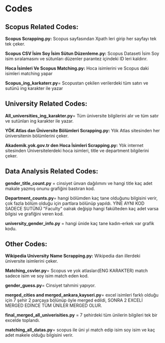 # Codes

## Scopus Related Codes:

**Scopus Scrapping.py:** Scopus sayfasından Xpath leri girip her sayfayı tek tek çeker.

**Scopus CSV İsim Soy İsim Sütun Düzenleme.py:** Scopus Dataseti İsim Soy isim sıralamasını ve sütunları düzenler parantez içindeki ID leri kaldırır.

**Hoca İsimleri Ve Scopus Matching.py:** Hoca isimlerini ve Scopus daki isimleri matching yapar

**Scopus_ing_karkaterr.py**= Scopustan çekilen verilerdeki tüm satırı ve sutünü ing karakter ile yazar 


## University Related Codes:
**All_universities_ing_karakter.py**= Tüm üniversite bilgilerini alır ve tüm satır ve sutünları ing karakter ile yazar.

**YÖK Atlas dan Üniversite Bölümleri Scrapping.py:** Yök Atlas sitesinden her üniversitenin bölümlerini çeker.

**Akademik.yok.gov.tr den Hoca İsimleri Scrapping.py:** Yök internet sitesinden Üniversitelerdeki hoca isimleri, title ve department bilgilerini çeker.

## Data Analysis Related Codes:

**gender_title_count.py** = cinsiyet ünvan dağılımını ve hangi title kaç adet makale yazmış onunu grafiğini bastıran kod.

**Department_counts.py**= hangi bölümden kaç tane olduğunu bilgisini verir, çok fazla bölüm olduğu için partlara bölünüp yapıldı. YİNE AYNI KOD SADECE SUTÜNÜ "Faculty" oalrak değişip hangi fakülteden kaç adet varsa bilgisi ve grafiğini veren kod.

**university_gender_info.py**  = hangi ünide kaç tane kadın-erkek var grafik kodu.



## Other Codes:

**Wikipedia University Name Scrapping.py:** Wikipedia dan illerdeki üniversite isimlerini çeker.

**Matching_csvler.py**= Scopus ve yok atlasları(ENG KARAKTER) match sadece isim ve soy isim match eden kod.

**gender_guess.py**= Cinsiyet tahmini yapıyor.

**merged_cities and merged_ankara,kayseri.py**= excel isimleri farklı olduğu için 7 şehir 2 parçaya bölünüp öyle merged edildi, SONRA 2 EXCELİ MERGED EDİNCE TÜM ÜNİLER MERGED OLUR.

**final_merged_all_univerisities.py** = 7 şehirdeki tüm ünilerin bilgileri tek bir excelde toplandı.

**matching_all_datas.py**= scopus ile üni yi match edip isim soy isim ve kaç adet makele olduğu bilgisini verir.















